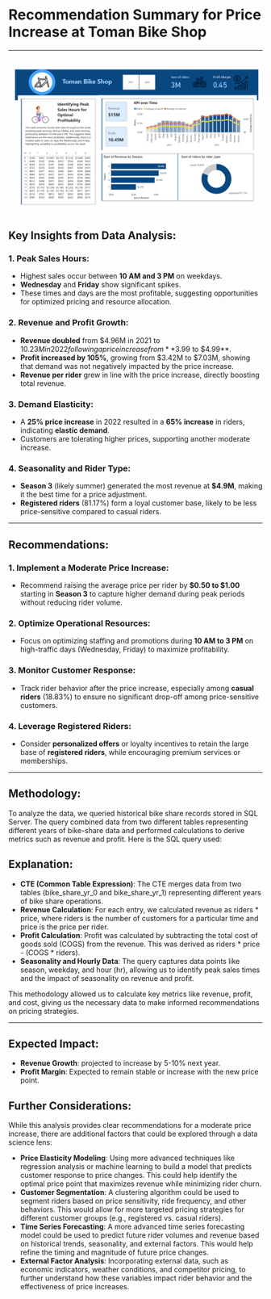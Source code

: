 # Recommendation Summary for Price Increase at Toman Bike Shop

---
![Power BI Dashboard](https://github.com/GabrielBrionesL/toman_bike_share/blob/main/dashboard.png)
---

## Key Insights from Data Analysis:

### 1. Peak Sales Hours:
- Highest sales occur between **10 AM and 3 PM** on weekdays.
- **Wednesday** and **Friday** show significant spikes.
- These times and days are the most profitable, suggesting opportunities for optimized pricing and resource allocation.

### 2. Revenue and Profit Growth:
- **Revenue doubled** from $4.96M in 2021 to $10.23M in 2022 following a price increase from **$3.99 to $4.99**.
- **Profit increased by 105%**, growing from $3.42M to $7.03M, showing that demand was not negatively impacted by the price increase.
- **Revenue per rider** grew in line with the price increase, directly boosting total revenue.

### 3. Demand Elasticity:
- A **25% price increase** in 2022 resulted in a **65% increase** in riders, indicating **elastic demand**.
- Customers are tolerating higher prices, supporting another moderate increase.

### 4. Seasonality and Rider Type:
- **Season 3** (likely summer) generated the most revenue at **$4.9M**, making it the best time for a price adjustment.
- **Registered riders** (81.17%) form a loyal customer base, likely to be less price-sensitive compared to casual riders.

---

## Recommendations:

### 1. Implement a Moderate Price Increase:
- Recommend raising the average price per rider by **$0.50 to $1.00** starting in **Season 3** to capture higher demand during peak periods without reducing rider volume.

### 2. Optimize Operational Resources:
- Focus on optimizing staffing and promotions during **10 AM to 3 PM** on high-traffic days (Wednesday, Friday) to maximize profitability.

### 3. Monitor Customer Response:
- Track rider behavior after the price increase, especially among **casual riders** (18.83%) to ensure no significant drop-off among price-sensitive customers.

### 4. Leverage Registered Riders:
- Consider **personalized offers** or loyalty incentives to retain the large base of **registered riders**, while encouraging premium services or memberships.

---

## Methodology:

To analyze the data, we queried historical bike share records stored in SQL Server. The query combined data from two different tables representing different years of bike-share data and performed calculations to derive metrics such as revenue and profit. Here is the SQL query used:

## Explanation:
- **CTE (Common Table Expression)**: The CTE merges data from two tables (bike_share_yr_0 and bike_share_yr_1) representing different years of bike share operations.
- **Revenue Calculation**: For each entry, we calculated revenue as riders * price, where riders is the number of customers for a particular time and price is the price per rider.
- **Profit Calculation**: Profit was calculated by subtracting the total cost of goods sold (COGS) from the revenue. This was derived as riders * price - (COGS * riders).
- **Seasonality and Hourly Data**: The query captures data points like season, weekday, and hour (hr), allowing us to identify peak sales times and the impact of seasonality on revenue and profit.

This methodology allowed us to calculate key metrics like revenue, profit, and cost, giving us the necessary data to make informed recommendations on pricing strategies.

---

## Expected Impact:
- **Revenue Growth**: projected to increase by 5-10% next year.
- **Profit Margin**: Expected to remain stable or increase with the new price point.

## Further Considerations:
While this analysis provides clear recommendations for a moderate price increase, there are additional factors that could be explored through a data science lens:
- **Price Elasticity Modeling**: Using more advanced techniques like regression analysis or machine learning to build a model that predicts customer response to price changes. This could help identify the optimal price point that maximizes revenue while minimizing rider churn.
- **Customer Segmentation**: A clustering algorithm could be used to segment riders based on price sensitivity, ride frequency, and other behaviors. This would allow for more targeted pricing strategies for different customer groups (e.g., registered vs. casual riders).
- **Time Series Forecasting**: A more advanced time series forecasting model could be used to predict future rider volumes and revenue based on historical trends, seasonality, and external factors. This would help refine the timing and magnitude of future price changes.
- **External Factor Analysis**: Incorporating external data, such as economic indicators, weather conditions, and competitor pricing, to further understand how these variables impact rider behavior and the effectiveness of price increases.

